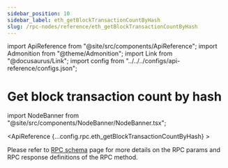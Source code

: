 ```yaml
---
sidebar_position: 10
sidebar_label: eth_getBlockTransactionCountByHash
slug: /rpc-nodes/reference/eth_getBlockTransactionCountByHash
---
```


import ApiReference from "@site/src/components/ApiReference";
import Admonition from "@theme/Admonition";
import Link from "@docusaurus/Link";
import config from "../../../configs/api-reference/configs.json";

# Get block transaction count by hash

import NodeBanner from "@site/src/components/NodeBanner/NodeBanner.tsx";

<NodeBanner />

<ApiReference {...config.rpc.eth_getBlockTransactionCountByHash} >
<Admonition type="info" title="Note">

<p>
Please refer to <a href="/rpc-nodes/reference/evm-rpc-schema">RPC schema</a> page for more details on the RPC params and RPC response definitions of the RPC method. 
</p>
</Admonition>
</ApiReference>
